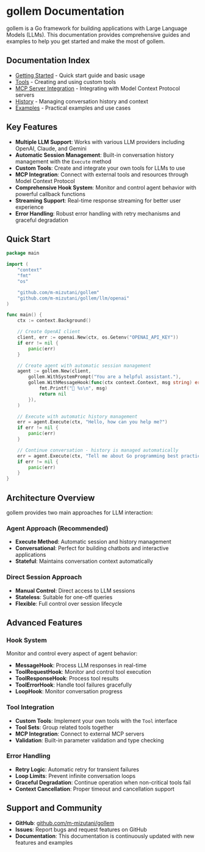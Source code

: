# gollem Documentation

gollem is a Go framework for building applications with Large Language Models (LLMs). This documentation provides comprehensive guides and examples to help you get started and make the most of gollem.

## Documentation Index

- [Getting Started](getting-started.md) - Quick start guide and basic usage
- [Tools](tools.md) - Creating and using custom tools
- [MCP Server Integration](mcp.md) - Integrating with Model Context Protocol servers
- [History](history.md) - Managing conversation history and context
- [Examples](examples.md) - Practical examples and use cases

## Key Features

- **Multiple LLM Support**: Works with various LLM providers including OpenAI, Claude, and Gemini
- **Automatic Session Management**: Built-in conversation history management with the `Execute` method
- **Custom Tools**: Create and integrate your own tools for LLMs to use
- **MCP Integration**: Connect with external tools and resources through Model Context Protocol
- **Comprehensive Hook System**: Monitor and control agent behavior with powerful callback functions
- **Streaming Support**: Real-time response streaming for better user experience
- **Error Handling**: Robust error handling with retry mechanisms and graceful degradation

## Quick Start

```go
package main

import (
    "context"
    "fmt"
    "os"

    "github.com/m-mizutani/gollem"
    "github.com/m-mizutani/gollem/llm/openai"
)

func main() {
    ctx := context.Background()

    // Create OpenAI client
    client, err := openai.New(ctx, os.Getenv("OPENAI_API_KEY"))
    if err != nil {
        panic(err)
    }

    // Create agent with automatic session management
    agent := gollem.New(client,
        gollem.WithSystemPrompt("You are a helpful assistant."),
        gollem.WithMessageHook(func(ctx context.Context, msg string) error {
            fmt.Printf("🤖 %s\n", msg)
            return nil
        }),
    )

    // Execute with automatic history management
    err = agent.Execute(ctx, "Hello, how can you help me?")
    if err != nil {
        panic(err)
    }

    // Continue conversation - history is managed automatically
    err = agent.Execute(ctx, "Tell me about Go programming best practices")
    if err != nil {
        panic(err)
    }
}
```

## Architecture Overview

gollem provides two main approaches for LLM interaction:

### Agent Approach (Recommended)
- **Execute Method**: Automatic session and history management
- **Conversational**: Perfect for building chatbots and interactive applications
- **Stateful**: Maintains conversation context automatically

### Direct Session Approach
- **Manual Control**: Direct access to LLM sessions
- **Stateless**: Suitable for one-off queries
- **Flexible**: Full control over session lifecycle

## Advanced Features

### Hook System
Monitor and control every aspect of agent behavior:
- **MessageHook**: Process LLM responses in real-time
- **ToolRequestHook**: Monitor and control tool execution
- **ToolResponseHook**: Process tool results
- **ToolErrorHook**: Handle tool failures gracefully
- **LoopHook**: Monitor conversation progress

### Tool Integration
- **Custom Tools**: Implement your own tools with the `Tool` interface
- **Tool Sets**: Group related tools together
- **MCP Integration**: Connect to external MCP servers
- **Validation**: Built-in parameter validation and type checking

### Error Handling
- **Retry Logic**: Automatic retry for transient failures
- **Loop Limits**: Prevent infinite conversation loops
- **Graceful Degradation**: Continue operation when non-critical tools fail
- **Context Cancellation**: Proper timeout and cancellation support



## Support and Community

- **GitHub**: [github.com/m-mizutani/gollem](https://github.com/m-mizutani/gollem)
- **Issues**: Report bugs and request features on GitHub
- **Documentation**: This documentation is continuously updated with new features and examples


